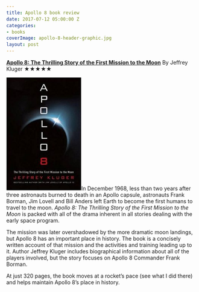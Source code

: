 ```yaml
---
title: Apollo 8 book review
date: 2017-07-12 05:00:00 Z
categories:
- books
coverImage: apollo-8-header-graphic.jpg
layout: post
---
```


[**Apollo 8: The Thrilling Story of the First Mission to the Moon**](http://amzn.to/2tNlIMf) By Jeffrey Kluger ★★★★★

![Apollo 8 book review](/assets/images/3118iiA0XKL._SX329_BO1204203200_-199x300.jpg)In December 1968, less than two years after three astronauts burned to death in an Apollo capsule, astronauts Frank Borman, Jim Lovell and Bill Anders left Earth to become the first humans to travel to the moon. _Apollo 8: The Thrilling Story of the First Mission to the Moon_ is packed with all of the drama inherent in all stories dealing with the early space program.

The mission was later overshadowed by the more dramatic moon landings, but Apollo 8 has an important place in history. The book is a concisely written account of that mission and the activities and training leading up to it. Author Jeffrey Kluger includes biographical information about all of the players involved, but the story focuses on Apollo 8 Commander Frank Borman.

At just 320 pages, the book moves at a rocket’s pace (see what I did there) and helps maintain Apollo 8’s place in history.
